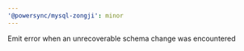 ```yaml
---
'@powersync/mysql-zongji': minor
---
```


Emit error when an unrecoverable schema change was encountered
